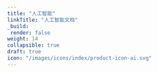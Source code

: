 ```yaml
---
title: "人工智能"
linkTitle: "人工智能文档"
_build:
 render: false 
weight: 14
collapsible: true
draft: true
icon: "/images/icons/index/product-icon-ai.svg"
---
```


